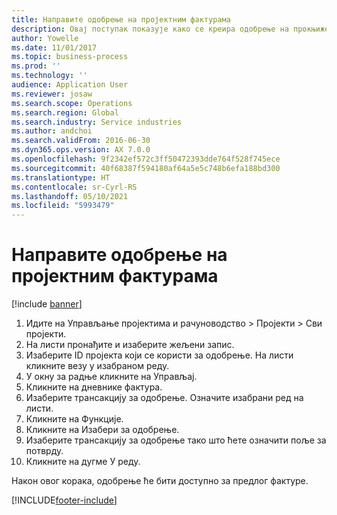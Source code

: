 ```yaml
---
title: Направите одобрење на пројектним фактурама
description: Овај поступак показује како се креира одобрење на прокњиженим фактурама пројекта.
author: Yowelle
ms.date: 11/01/2017
ms.topic: business-process
ms.prod: ''
ms.technology: ''
audience: Application User
ms.reviewer: josaw
ms.search.scope: Operations
ms.search.region: Global
ms.search.industry: Service industries
ms.author: andchoi
ms.search.validFrom: 2016-06-30
ms.dyn365.ops.version: AX 7.0.0
ms.openlocfilehash: 9f2342ef572c3ff50472393dde764f528f745ece
ms.sourcegitcommit: 40f68387f594180af64a5e5c748b6efa188bd300
ms.translationtype: HT
ms.contentlocale: sr-Cyrl-RS
ms.lasthandoff: 05/10/2021
ms.locfileid: "5993479"
---
```

# <a name="create-a-credit-note-on-project-invoices"></a>Направите одобрење на пројектним фактурама

[!include [banner](../../includes/banner.md)]

1. Идите на Управљање пројектима и рачуноводство > Пројекти > Сви пројекти. 
2. На листи пронађите и изаберите жељени запис. 
3. Изаберите ID пројекта који се користи за одобрење. На листи кликните везу у изабраном реду. 
4. У окну за радње кликните на Управљај. 
5. Кликните на дневнике фактура. 
6. Изаберите трансакцију за одобрење. Означите изабрани ред на листи. 
7. Кликните на Функције. 
8. Кликните на Изабери за одобрење. 
9. Изаберите трансакцију за одобрење тако што ћете означити поље за потврду.
10. Кликните на дугме У реду. 

Након овог корака, одобрење ће бити доступно за предлог фактуре.


[!INCLUDE[footer-include](../../includes/footer-banner.md)]